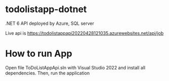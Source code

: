 
# todolistapp-dotnet
.NET 6 API deployed by Azure, SQL server

Live api  is https://todolistappapi20220428121035.azurewebsites.net/api/job

# How to run App
Open file ToDoListAppApi.sln with Visual Studio 2022 and install all dependencies. Then, run the application
